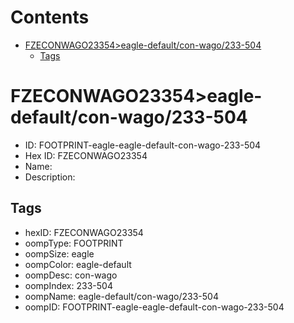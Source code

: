 



Contents
========

* [FZECONWAGO23354>eagle-default/con-wago/233-504](#fzeconwago23354eagle-defaultcon-wago233-504)
	* [Tags](#tags)

# FZECONWAGO23354>eagle-default/con-wago/233-504

- ID: FOOTPRINT-eagle-eagle-default-con-wago-233-504
- Hex ID: FZECONWAGO23354
- Name: 
- Description: 

## Tags

- hexID: FZECONWAGO23354
- oompType: FOOTPRINT
- oompSize: eagle
- oompColor: eagle-default
- oompDesc: con-wago
- oompIndex: 233-504
- oompName: eagle-default/con-wago/233-504
- oompID: FOOTPRINT-eagle-eagle-default-con-wago-233-504
